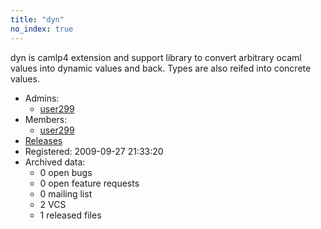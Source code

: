 ```yaml
---
title: "dyn"
no_index: true
---
```


dyn is camlp4 extension and support library to convert arbitrary ocaml values into dynamic values and back. Types are also reifed into concrete values.


* Admins:
  * [user299](/users/user299)
* Members:
  * [user299](/users/user299)
* [Releases](https://download.ocamlcore.org/dyn)
* Registered: 2009-09-27 21:33:20
* Archived data:
  * 0 open bugs
  * 0 open feature requests
  * 0 mailing list
  * 2 VCS
  * 1 released files
